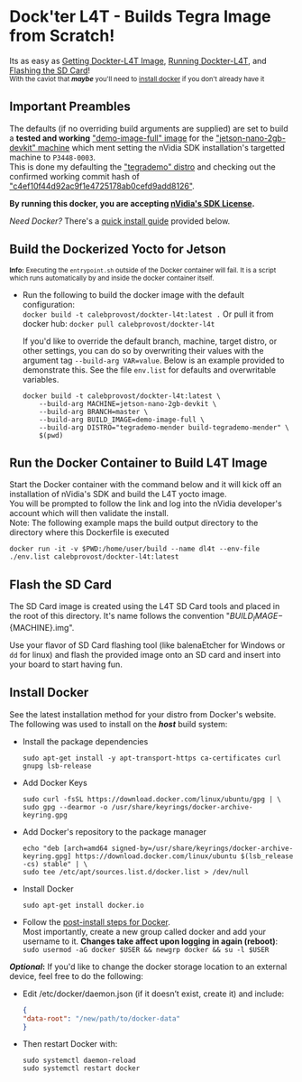 # Dock'ter L4T - Builds Tegra Image from Scratch!  

Its as easy as [Getting Dockter-L4T Image](#Build-the-Dockerized-Yocto-for-Jetson), [Running Dockter-L4T](#Run-the-Docker-Container-to-Build-L4T-Image), and [Flashing the SD Card](#Flash-the-SD-Card)!  
<sub>With the caviot that **_maybe_** you'll need to [install docker](#Install-Docker) if you don't already have it</sub>  


## Important Preambles

The defaults (if no overriding build arguments are supplied) are set to build a **tested and working** ["demo-image-full" image](https://github.com/OE4T/meta-tegra) for the ["jetson-nano-2gb-devkit" machine](https://developer.nvidia.com/embedded/learn/get-started-jetson-nano-2gb-devkit) which ment setting the nVidia SDK installation's targetted machine to `P3448-0003`.  
This is done my defaulting the ["tegrademo" distro](https://github.com/OE4T/tegra-demo-distro) and checking out the confirmed working commit hash of ["c4ef10f44d92ac9f1e4725178ab0cefd9add8126"](https://github.com/OE4T/tegra-demo-distro/tree/c4ef10f44d92ac9f1e4725178ab0cefd9add8126).  

**By running this docker, you are accepting [nVidia's SDK License](https://docs.nvidia.com/sdk-manager/eula/index.html).**

_Need Docker?_ There's a [quick install guide](#Install-Docker) provided below.

## Build the Dockerized Yocto for Jetson

<sub>**Info:** Executing the `entrypoint.sh` outside of the Docker container will fail. It is a script which runs automatically by and inside the docker container itself.</sub>  

* Run the following to build the docker image with the default configuration:  
`docker build -t calebprovost/dockter-l4t:latest .` Or pull it from docker hub: `docker pull calebprovost/dockter-l4t`  

    If you'd like to override the default branch, machine, target distro, or other settings, you can do so by overwriting their values with the argument tag `--build-arg VAR=value`. Below is an example provided to demonstrate this. See the file `env.list` for defaults and overwritable variables.  

    ```shell
    docker build -t calebprovost/dockter-l4t:latest \
        --build-arg MACHINE=jetson-nano-2gb-devkit \
        --build-arg BRANCH=master \
        --build-arg BUILD_IMAGE=demo-image-full \
        --build-arg DISTRO="tegrademo-mender build-tegrademo-mender" \
        $(pwd)
    ```

## Run the Docker Container to Build L4T Image  

Start the Docker container with the command below and it will kick off an installation of nVidia's SDK and build the L4T yocto image.  
You will be prompted to follow the link and log into the nVidia developer's account which will then validate the install.  
Note: The following example maps the build output directory to the directory where this Dockerfile is executed  

`docker run -it -v $PWD:/home/user/build --name dl4t --env-file ./env.list calebprovost/dockter-l4t:latest`

## Flash the SD Card

The SD Card image is created using the L4T SD Card tools and placed in the root of this directory. It's name follows the convention "${BUILD_IMAGE}-${MACHINE}.img".  

Use your flavor of SD Card flashing tool (like balenaEtcher for Windows or `dd` for linux) and flash the provided image onto an SD card and insert into your board to start having fun.  

## Install Docker  

See the latest installation method for your distro from Docker's website.  
The following was used to install on the **_host_** build system:  

* Install the package dependencies

    ```shell
    sudo apt-get install -y apt-transport-https ca-certificates curl gnupg lsb-release
    ```

* Add Docker Keys  

    ```shell
    sudo curl -fsSL https://download.docker.com/linux/ubuntu/gpg | \
    sudo gpg --dearmor -o /usr/share/keyrings/docker-archive-keyring.gpg
    ```

* Add Docker's repository to the package manager

    ```shell
    echo "deb [arch=amd64 signed-by=/usr/share/keyrings/docker-archive-keyring.gpg] https://download.docker.com/linux/ubuntu $(lsb_release -cs) stable" | \
    sudo tee /etc/apt/sources.list.d/docker.list > /dev/null
    ```

* Install Docker

    ```shell
    sudo apt-get install docker.io
    ```

* Follow the [post-install steps for Docker](https://docs.docker.com/engine/install/linux-postinstall/). </br>
Most importantly, create a new group called docker and add your username to it. **Changes take affect upon logging in again (reboot)**: </br>
`sudo usermod -aG docker $USER && newgrp docker && su -l $USER`  

**_Optional_:** If you'd like to change the docker storage location to an external device, feel free to do the following:  

* Edit /etc/docker/daemon.json (if it doesn’t exist, create it) and include:

    ```json
    {
    "data-root": "/new/path/to/docker-data"
    }
    ```

* Then restart Docker with:

    ```shell
    sudo systemctl daemon-reload
    sudo systemctl restart docker
    ```
